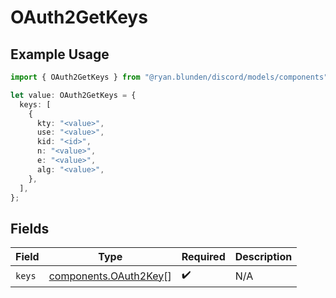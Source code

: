 # OAuth2GetKeys

## Example Usage

```typescript
import { OAuth2GetKeys } from "@ryan.blunden/discord/models/components";

let value: OAuth2GetKeys = {
  keys: [
    {
      kty: "<value>",
      use: "<value>",
      kid: "<id>",
      n: "<value>",
      e: "<value>",
      alg: "<value>",
    },
  ],
};
```

## Fields

| Field                                                          | Type                                                           | Required                                                       | Description                                                    |
| -------------------------------------------------------------- | -------------------------------------------------------------- | -------------------------------------------------------------- | -------------------------------------------------------------- |
| `keys`                                                         | [components.OAuth2Key](../../models/components/oauth2key.md)[] | :heavy_check_mark:                                             | N/A                                                            |